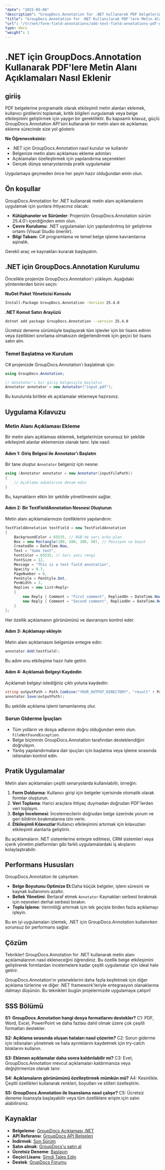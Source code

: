 ```yaml
---
"date": "2025-05-06"
"description": "GroupDocs.Annotation for .NET kullanarak PDF belgelerinize etkileşimli metin alanı açıklamaları eklemeyi öğrenin. Belge etkileşimini geliştirmek için bu adım adım kılavuzu izleyin."
"title": "GroupDocs.Annotation for .NET Kullanılarak PDF'lere Metin Alanı Açıklamaları Nasıl Eklenir (Eğitim)"
"url": "/tr/net/form-field-annotations/add-text-field-annotations-pdf-groupdocs-net/"
type: docs
"weight": 1
---
```


# .NET için GroupDocs.Annotation Kullanarak PDF'lere Metin Alanı Açıklamaları Nasıl Eklenir

## giriiş

PDF belgelerine programatik olarak etkileşimli metin alanları eklemek, kullanıcı girdilerini toplamak, kritik bilgileri vurgulamak veya belge etkileşimini geliştirmek için yaygın bir gerekliliktir. Bu kapsamlı kılavuz, güçlü GroupDocs.Annotation API'sini kullanarak bir metin alanı ek açıklaması ekleme sürecinde size yol gösterir.

**Ne Öğreneceksiniz:**
- .NET için GroupDocs.Annotation nasıl kurulur ve kullanılır
- Belgenize metin alanı açıklaması ekleme adımları
- Açıklamaları özelleştirmek için yapılandırma seçenekleri
- Gerçek dünya senaryolarında pratik uygulamalar

Uygulamaya geçmeden önce her şeyin hazır olduğundan emin olun.

## Ön koşullar

GroupDocs.Annotation for .NET kullanarak metin alanı açıklamalarını uygulamak için şunlara ihtiyacınız olacak:
- **Kütüphaneler ve Sürümler**: Projenizin GroupDocs.Annotation sürüm 25.4.0'ı içerdiğinden emin olun.
- **Çevre Kurulumu**: .NET uygulamaları için yapılandırılmış bir geliştirme ortamı (Visual Studio önerilir).
- **Bilgi Tabanı**: C# programlama ve temel belge işleme kavramlarına aşinalık.

Gerekli araç ve kaynakları kurarak başlayalım.

## .NET için GroupDocs.Annotation Kurulumu

Öncelikle projenize GroupDocs.Annotation'ı yükleyin. Aşağıdaki yöntemlerden birini seçin:

**NuGet Paket Yöneticisi Konsolu**
```bash
Install-Package GroupDocs.Annotation -Version 25.4.0
```

**.NET Komut Satırı Arayüzü**
```bash
dotnet add package GroupDocs.Annotation --version 25.4.0
```

Ücretsiz deneme sürümüyle başlayarak tüm işlevler için bir lisans edinin veya özellikleri sınırlama olmaksızın değerlendirmek için geçici bir lisans satın alın.

### Temel Başlatma ve Kurulum

C# projenizde GroupDocs.Annotation'ı başlatmak için:
```csharp
using GroupDocs.Annotation;

// Annotator'ı bir giriş belgesiyle başlatın
Annotator annotator = new Annotator("input.pdf");
```
Bu kurulumla birlikte ek açıklamalar eklemeye hazırsınız.

## Uygulama Kılavuzu

### Metin Alanı Açıklaması Ekleme

Bir metin alanı açıklaması eklemek, belgelerinize sorunsuz bir şekilde etkileşimli alanlar eklemenize olanak tanır. İşte nasıl:

#### Adım 1: Giriş Belgesi ile Annotator'ı Başlatın
Bir tane oluştur `Annotator` belgeniz için nesne:
```csharp
using (Annotator annotator = new Annotator(inputFilePath))
{
    // Açıklama adımlarına devam edin
}
```
Bu, kaynakların etkin bir şekilde yönetilmesini sağlar.

#### Adım 2: Bir TextFieldAnnotation Nesnesi Oluşturun
Metin alanı açıklamalarınızın özelliklerini yapılandırın:
```csharp
TextFieldAnnotation textField = new TextFieldAnnotation
{
    BackgroundColor = 65535, // RGB'de sarı arka plan
    Box = new Rectangle(100, 100, 100, 50), // Pozisyon ve boyut
    CreatedOn = DateTime.Now,
    Text = "Some text",
    FontColor = 65535, // Sarı yazı rengi
    FontSize = 12,
    Message = "This is a text field annotation",
    Opacity = 0.7,
    PageNumber = 0,
    PenStyle = PenStyle.Dot,
    PenWidth = 3,
    Replies = new List<Reply>
    {
        new Reply { Comment = "First comment", RepliedOn = DateTime.Now },
        new Reply { Comment = "Second comment", RepliedOn = DateTime.Now }
    }
};
```
Her özellik açıklamanın görünümünü ve davranışını kontrol eder.

#### Adım 3: Açıklamayı ekleyin
Metin alanı açıklamasını belgenize entegre edin:
```csharp
annotator.Add(textField);
```
Bu adım onu etkileşime hazır hale getirir.

#### Adım 4: Açıklamalı Belgeyi Kaydedin
Açıklamalı belgeyi istediğiniz çıktı yoluna kaydedin:
```csharp
string outputPath = Path.Combine("YOUR_OUTPUT_DIRECTORY", "result" + Path.GetExtension(inputFilePath));
annotator.Save(outputPath);
```
Bu şekilde açıklama işlemi tamamlanmış olur.

### Sorun Giderme İpuçları
- Tüm yolların ve dosya adlarının doğru olduğundan emin olun. `FileNotFoundException`.
- Belge biçiminin GroupDocs.Annotation tarafından desteklendiğini doğrulayın.
- Yanlış yapılandırmalara dair ipuçları için başlatma veya işleme sırasında istisnaları kontrol edin.

## Pratik Uygulamalar

Metin alanı açıklamaları çeşitli senaryolarda kullanılabilir, örneğin:
1. **Form Doldurma**: Kullanıcı girişi için belgeler içerisinde otomatik olarak formlar oluşturun.
2. **Veri Toplama**: Harici araçlara ihtiyaç duymadan doğrudan PDF'lerden veri toplayın.
3. **Belge İncelemesi**: İncelemecilerin doğrudan belge üzerinde yorum ve geri bildirim bırakmalarına izin verin.
4. **Etkileşimli Kılavuzlar**:Kullanıcı etkileşimini artırmak için kılavuzları etkileşimli alanlarla geliştirin.

Bu açıklamaların .NET sistemlerine entegre edilmesi, CRM sistemleri veya içerik yönetim platformları gibi farklı uygulamalardaki iş akışlarını kolaylaştırabilir.

## Performans Hususları

GroupDocs.Annotation ile çalışırken:
- **Belge Boyutunu Optimize Et**:Daha küçük belgeler, işlem süresini ve kaynak kullanımını azaltır.
- **Bellek Yönetimi**: Bertaraf etmek `Annotator` Kaynakları serbest bırakmak için nesneleri derhal serbest bırakın.
- **Toplu İşleme**: Verimliliği artırmak için tek geçişte birden fazla açıklamayı işleyin.

Bu en iyi uygulamaları izlemek, .NET için GroupDocs.Annotation kullanırken sorunsuz bir performans sağlar.

## Çözüm

Tebrikler! GroupDocs.Annotation for .NET kullanarak metin alanı açıklamalarının nasıl ekleneceğini öğrendiniz. Bu özellik belge etkileşimini geliştirerek formlardan incelemelere kadar çeşitli uygulamalar için ideal hale getirir.

GroupDocs.Annotation'ın yeteneklerini daha fazla keşfetmek için diğer açıklama türlerine ve diğer .NET framework'leriyle entegrasyon olanaklarına dalmayı düşünün. Bu teknikleri bugün projelerinizde uygulamaya çalışın!

## SSS Bölümü

**S1: GroupDocs.Annotation hangi dosya formatlarını destekler?**
C1: PDF, Word, Excel, PowerPoint ve daha fazlası dahil olmak üzere çok çeşitli formatları destekler.

**S2: Açıklama sırasında oluşan hataları nasıl çözerim?**
C2: Sorun giderme için istisnaları yönetmek ve hata ayrıntılarını kaydetmek için try-catch bloklarını kullanın.

**S3: Eklenen açıklamalar daha sonra kaldırılabilir mi?**
C3: Evet, GroupDocs.Annotation mevcut açıklamaları kaldırmanıza veya değiştirmenize olanak tanır.

**S4: Açıklamaların görünümünü özelleştirmek mümkün mü?**
A4: Kesinlikle. Çeşitli özellikleri kullanarak renkleri, boyutları ve stilleri özelleştirin.

**S5: GroupDocs.Annotation ile lisanslama nasıl çalışır?**
C5: Ücretsiz deneme lisansıyla başlayabilir veya tüm özelliklere erişim için satın alabilirsiniz.

## Kaynaklar
- **Belgeleme**: [GroupDocs Açıklaması .NET](https://docs.groupdocs.com/annotation/net/)
- **API Referansı**: [GroupDocs API Belgeleri](https://reference.groupdocs.com/annotation/net/)
- **İndirmek**: [Son Sürüm](https://releases.groupdocs.com/annotation/net/)
- **Satın almak**: [GroupDocs'u satın al](https://purchase.groupdocs.com/buy)
- **Ücretsiz Deneme**: [Başlayın](https://releases.groupdocs.com/annotation/net/)
- **Geçici Lisans**: [Şimdi Talep Edin](https://purchase.groupdocs.com/temporary-license/)
- **Destek**: [GrupDocs Forumu](https://forum.groupdocs.com/c/annotation/)